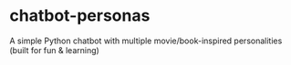 # chatbot-personas
A simple Python chatbot with multiple movie/book-inspired personalities  (built for fun &amp; learning)
